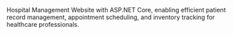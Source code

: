 Hospital Management Website with ASP.NET Core, enabling
efficient patient record management, appointment scheduling, and
inventory tracking for healthcare professionals.
